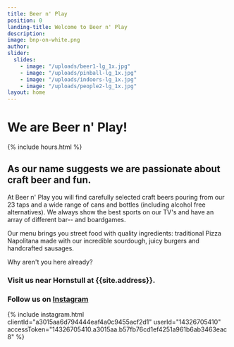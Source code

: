 ```yaml
---
title: Beer n' Play
position: 0
landing-title: Welcome to Beer n' Play
description:
image: bnp-on-white.png
author:
slider:
  slides:
    - image: "/uploads/beer1-lg_1x.jpg"
    - image: "/uploads/pinball-lg_1x.jpg"
    - image: "/uploads/indoors-lg_1x.jpg"
    - image: "/uploads/people2-lg_1x.jpg"
layout: home
---
```


# We are Beer n' Play!

{% include hours.html %}

## As our name suggests we are passionate about craft beer and fun.

At Beer n' Play you will find carefully selected craft beers pouring from our 23 taps and a wide range of cans and bottles (including alcohol free alternatives). We always show the best sports on our TV's and have an array of different bar-- and boardgames.

Our menu brings you street food with quality ingredients: traditional Pizza Napolitana made with our incredible sourdough, juicy burgers and handcrafted sausages.

Why aren't you here already?

### Visit us near Hornstull at {{site.address}}.

### Follow us on <a href="{{site.instagram}}" target="_blank">Instagram</a>

{% include instagram.html clientId="a3015aa6d794444eaf4a0c9455acf2d1" userId="14326705410" accessToken="14326705410.a3015aa.b57fb76cd1ef4251a961b6ab3463eac8" %}
